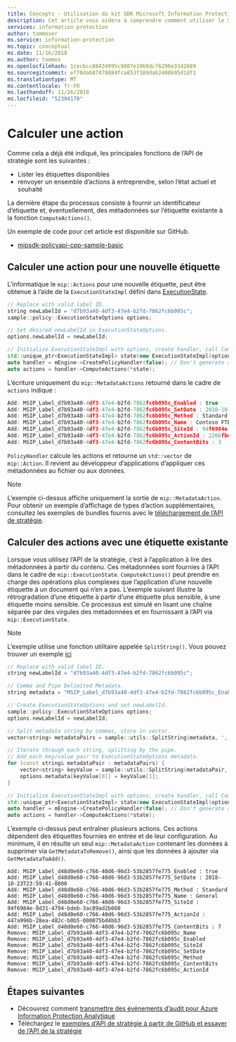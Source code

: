 ```yaml
---
title: Concepts - Utilisation du kit SDK Microsoft Information Protection pour générer des événements d’audit
description: Cet article vous aidera à comprendre comment utiliser le SDK Microsoft Information Protection à calculer.
services: information-protection
author: tommoser
ms.service: information-protection
ms.topic: conceptual
ms.date: 11/16/2018
ms.author: tommos
ms.openlocfilehash: 1cecbcc88434995c9807e1060dcf6296e33d2689
ms.sourcegitcommit: ef70dab87478084fca853f389dab2408b95d1df1
ms.translationtype: MT
ms.contentlocale: fr-FR
ms.lasthandoff: 11/26/2018
ms.locfileid: "52304178"
---
```

# <a name="compute-an-action"></a>Calculer une action

Comme cela a déjà été indiqué, les principales fonctions de l’API de stratégie sont les suivantes :
- Lister les étiquettes disponibles
- renvoyer un ensemble d’actions à entreprendre, selon l’état actuel et souhaité

La dernière étape du processus consiste à fournir un identificateur d’étiquette et, éventuellement, des métadonnées sur l’étiquette existante à la fonction `ComputeActions()`.

Un exemple de code pour cet article est disponible sur GitHub.

* [mipsdk-policyapi-cpp-sample-basic](https://github.com/Azure-Samples/mipsdk-policyapi-cpp-sample-basic)

## <a name="compute-an-action-for-a-new-label"></a>Calculer une action pour une nouvelle étiquette

L’informatique le `mip::Actions` pour une nouvelle étiquette, peut être obtenue à l’aide de la `ExecutionStateImpl` défini dans [ExecutionState](concept-handler-policy-executionstate-cpp.md).

```cpp
// Replace with valid label ID.
string newLabelId = "d7b93a40-4df3-47e4-b2fd-7862fc6b095c"; 
sample::policy::ExecutionStateOptions options;

// Set desired newLabelId in ExecutionStateOptions.
options.newLabelId = newLabelId;

// Initialize ExecutionStateImpl with options, create handler, call ComputeActions.
std::unique_ptr<ExecutionStateImpl> state(new ExecutionStateImpl(options));
auto handler = mEngine->CreatePolicyHandler(false); // Don't generate audit event.
auto actions = handler->ComputeActions(*state);
```

L’écriture uniquement du `mip::MetadataActions` retourné dans le cadre de `actions` indique :

```cpp
Add: MSIP_Label_d7b93a40-4df3-47e4-b2fd-7862fc6b095c_Enabled : true
Add: MSIP_Label_d7b93a40-4df3-47e4-b2fd-7862fc6b095c_SetDate : 2018-10-23T20:39:06-0800
Add: MSIP_Label_d7b93a40-4df3-47e4-b2fd-7862fc6b095c_Method : Standard
Add: MSIP_Label_d7b93a40-4df3-47e4-b2fd-7862fc6b095c_Name : Contoso FTEs (C)
Add: MSIP_Label_d7b93a40-4df3-47e4-b2fd-7862fc6b095c_SiteId : 94f6984e-8d31-4794-bdeb-3ac89ad2b660
Add: MSIP_Label_d7b93a40-4df3-47e4-b2fd-7862fc6b095c_ActionId : 2266fbe8-a0d9-44e8-bad8-00008f2a0915
Add: MSIP_Label_d7b93a40-4df3-47e4-b2fd-7862fc6b095c_ContentBits : 3
```

`PolicyHandler` calcule les actions et retourne un `std::vector` de `mip::Action`. Il revient au développeur d’applications d’appliquer ces métadonnées au fichier ou aux données.

> [!NOTE]
> L’exemple ci-dessus affiche uniquement la sortie de `mip::MetadataAction`. Pour obtenir un exemple d’affichage de types d’action supplémentaires, consultez les exemples de bundles fournis avec le [téléchargement de l’API de stratégie](https://aka.ms/mipsdkbins).

## <a name="compute-actions-with-an-existing-label"></a>Calculer des actions avec une étiquette existante

Lorsque vous utilisez l’API de la stratégie, c’est à l’application à lire des métadonnées à partir du contenu. Ces métadonnées sont fournies à l’API dans le cadre de `mip::ExecutionState`. `ComputeActions()` peut prendre en charge des opérations plus complexes que l’application d’une nouvelle étiquette à un document qui n’en a pas. L’exemple suivant illustre la rétrogradation d’une étiquette à partir d’une étiquette plus sensible, à une étiquette moins sensible. Ce processus est simulé en lisant une chaîne séparée par des virgules des métadonnées et en fournissant à l’API via `mip::ExecutionState`.

> [!NOTE]
> L’exemple utilise une fonction utilitaire appelée `SplitString()`. Vous pouvez trouver un exemple [ici](https://github.com/Azure-Samples/mipsdk-policyapi-cpp-sample-basic/blob/master/mipsdk-policyapi-cpp-sample-basic/utils.cpp)

```cpp
// Replace with valid label ID.
string newLabelId = "d7b93a40-4df3-47e4-b2fd-7862fc6b095c";

// Comma and Pipe Delimited Metadata.
string metadata = "MSIP_Label_d7b93a40-4df3-47e4-b2fd-7862fc6b095c_Enabled|true,MSIP_Label_d7b93a40-4df3-47e4-b2fd-7862fc6b095c_SetDate|2018-10-23T21:53:31-0800,MSIP_Label_d7b93a40-4df3-47e4-b2fd-7862fc6b095c_Method|Standard,MSIP_Label_d7b93a40-4df3-47e4-b2fd-7862fc6b095c_Name|Contoso FTEs (C),MSIP_Label_d7b93a40-4df3-47e4-b2fd-7862fc6b095c_SiteId|94f6984e-8d31-4794-bdeb-3ac89ad2b660,MSIP_Label_d7b93a40-4df3-47e4-b2fd-7862fc6b095c_ActionId|b56491d9-155f-40ff-866f-0000acd85c31,MSIP_Label_d7b93a40-4df3-47e4-b2fd-7862fc6b095c_ContentBits|7";

// Create ExecutionStateOptions and set newLabelId.
sample::policy::ExecutionStateOptions options;
options.newLabelId = newLabelId;

// Split metadata string by commas, store in vector.
vector<string> metadataPairs = sample::utils::SplitString(metadata, ','); 

// Iterate through each string, splitting by the pipe.
// Add each key/value pair to ExecutionStateOptions metadata.
for (const string& metadataPair : metadataPairs) {
    vector<string> keyValue = sample::utils::SplitString(metadataPair, '|');
    options.metadata[keyValue[0]] = keyValue[1];
}

// Initialize ExecutionStateImpl with options, create handler, call ComputeActions
std::unique_ptr<ExecutionStateImpl> state(new ExecutionStateImpl(options));
auto handler = mEngine->CreatePolicyHandler(false); // Don't generate audit event.
auto actions = handler->ComputeActions(*state);
```

L’exemple ci-dessus peut entraîner plusieurs actions. Ces actions dépendent des étiquettes fournies en entrée et de leur configuration. Au minimum, il en résulte un seul `mip::MetadataAction` contenant les données à supprimer via `GetMetadataToRemove()`, ainsi que les données à ajouter via `GetMetadataToAdd()`.

```
Add: MSIP_Label_d48d0e60-c766-40d6-96d3-53b2857fe775_Enabled : true
Add: MSIP_Label_d48d0e60-c766-40d6-96d3-53b2857fe775_SetDate : 2018-10-23T23:59:41-0800
Add: MSIP_Label_d48d0e60-c766-40d6-96d3-53b2857fe775_Method : Standard
Add: MSIP_Label_d48d0e60-c766-40d6-96d3-53b2857fe775_Name : General
Add: MSIP_Label_d48d0e60-c766-40d6-96d3-53b2857fe775_SiteId : 94f6984e-8d31-4794-bdeb-3ac89ad2b660
Add: MSIP_Label_d48d0e60-c766-40d6-96d3-53b2857fe775_ActionId : 447a996b-28ea-482c-b0b5-000075bd4bb3
Add: MSIP_Label_d48d0e60-c766-40d6-96d3-53b2857fe775_ContentBits : 7
Remove: MSIP_Label_d7b93a40-4df3-47e4-b2fd-7862fc6b095c_Name
Remove: MSIP_Label_d7b93a40-4df3-47e4-b2fd-7862fc6b095c_Enabled
Remove: MSIP_Label_d7b93a40-4df3-47e4-b2fd-7862fc6b095c_SiteId
Remove: MSIP_Label_d7b93a40-4df3-47e4-b2fd-7862fc6b095c_SetDate
Remove: MSIP_Label_d7b93a40-4df3-47e4-b2fd-7862fc6b095c_Method
Remove: MSIP_Label_d7b93a40-4df3-47e4-b2fd-7862fc6b095c_ContentBits
Remove: MSIP_Label_d7b93a40-4df3-47e4-b2fd-7862fc6b095c_ActionId
```

## <a name="next-steps"></a>Étapes suivantes

- Découvrez comment [transmettre des événements d’audit pour Azure Information Protection Analytique](concept-handler-policy-auditing-cpp.md)
- Téléchargez le [exemples d’API de stratégie à partir de GitHub et essayer de l’API de la stratégie](https://azure.microsoft.com/resources/samples/?sort=0&term=mipsdk+policyapi)